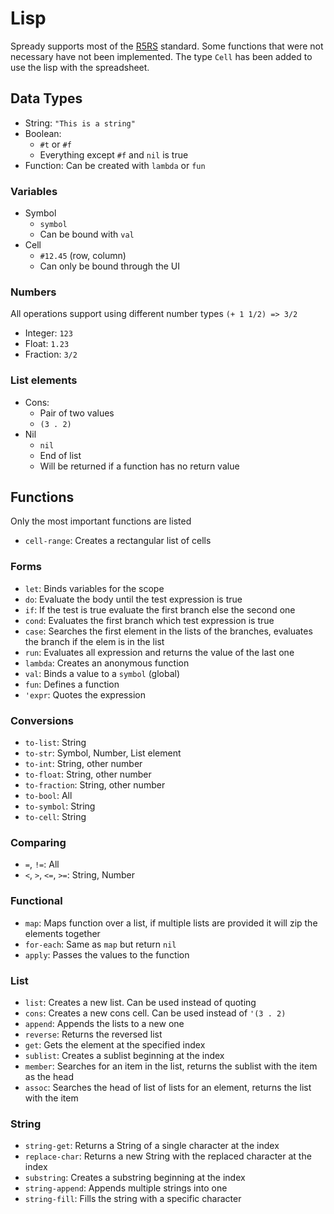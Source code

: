 # Lisp

Spready supports most of the [R5RS](https://en.wikipedia.org/wiki/Scheme_(programming_language)#Review_of_standard_forms_and_procedures)
standard. Some functions that were not necessary have not been implemented.
The type `Cell` has been added to use the lisp with the spreadsheet.

## Data Types

- String: `"This is a string"`
- Boolean:
  - `#t` or `#f`
  - Everything except `#f` and `nil` is true
- Function: Can be created with `lambda` or `fun`

### Variables

- Symbol
  - `symbol`
  - Can be bound with `val`
- Cell
  - `#12.45` (row, column)
  - Can only be bound through the UI

### Numbers

All operations support using different number types `(+ 1 1/2) => 3/2`


- Integer: `123`
- Float: `1.23`
- Fraction: `3/2`

### List elements

- Cons:
  - Pair of two values
  - `(3 . 2)`
- Nil
  - `nil`
  - End of list
  - Will be returned if a function has no return value

## Functions

Only the most important functions are listed

- `cell-range`: Creates a rectangular list of cells

### Forms

- `let`: Binds variables for the scope
- `do`: Evaluate the body until the test expression is true
- `if`: If the test is true evaluate the first branch else the second one
- `cond`: Evaluates the first branch which test expression is true
- `case`: Searches the first element in the lists of the branches, evaluates the branch if the elem is in the list
- `run`: Evaluates all expression and returns the value of the last one
- `lambda`: Creates an anonymous function
- `val`: Binds a value to a `symbol` (global)
- `fun`: Defines a function
- `'expr`: Quotes the expression

### Conversions

- `to-list`: String
- `to-str`: Symbol, Number, List element
- `to-int`: String, other number
- `to-float`: String, other number
- `to-fraction`: String, other number
- `to-bool`: All
- `to-symbol`: String
- `to-cell`: String

### Comparing

- `=`, `!=`: All
- `<`, `>`, `<=`, `>=`: String, Number

### Functional

- `map`: Maps function over a list, if multiple lists are provided it will zip the elements together
- `for-each`: Same as `map` but return `nil`
- `apply`: Passes the values to the function

### List

- `list`: Creates a new list. Can be used instead of quoting
- `cons`: Creates a new cons cell. Can be used instead of `'(3 . 2)`
- `append`: Appends the lists to a new one
- `reverse`: Returns the reversed list
- `get`: Gets the element at the specified index
- `sublist`: Creates a sublist beginning at the index
- `member`: Searches for an item in the list, returns the sublist with the item as the head
- `assoc`: Searches the head of list of lists for an element, returns the list with the item


### String

- `string-get`: Returns a String of a single character at the index
- `replace-char`: Returns a new String with the replaced character at the index
- `substring`: Creates a substring beginning at the index
- `string-append`: Appends multiple strings into one
- `string-fill`: Fills the string with a specific character
